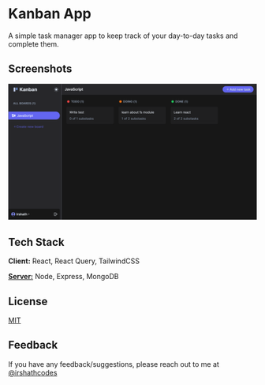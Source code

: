 
# Kanban App

A simple task manager app to keep track of your day-to-day tasks and complete them.




## Screenshots

![App Screenshot](./src/assets/kanbanapp-screenshot.png)


## Tech Stack

**Client:** React, React Query, TailwindCSS

[**Server:**](https://github.com/irshathcodes/kanban-api) Node, Express, MongoDB


## License

[MIT](https://choosealicense.com/licenses/mit/)


## Feedback

If you have any feedback/suggestions, please reach out to me at [@irshathcodes](https://twitter.com/irshathcodes)

